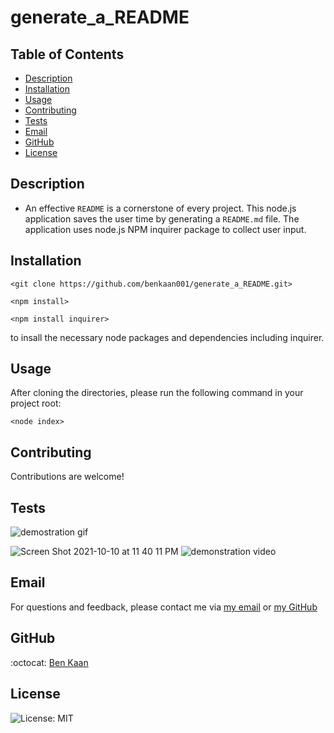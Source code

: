 # generate_a_README

  ## Table of Contents

  * [Description](#description)
  * [Installation](#installation)
  * [Usage](#usage)
  * [Contributing](#contributing)
  * [Tests](#tests)
  * [Email](#email)
  * [GitHub](#GitHub)
  * [License](#license)

  ## Description
  
  * An effective `README` is a cornerstone of every project. This node.js application saves the user time by generating a  `README.md` file. The application uses node.js NPM inquirer package to collect user input. 

  ## Installation

  ```<git clone https://github.com/benkaan001/generate_a_README.git>``` 

  ```<npm install> ```

```<npm install inquirer> ```
  
  to insall the necessary node packages and dependencies including inquirer. 


  ## Usage
  
  After cloning the directories, please run the following command in your project root:

 ```<node index> ```

  ## Contributing
  
  Contributions are welcome!

  ## Tests

  ![demostration gif](https://github.com/benkaan001/generate_a_README/blob/main/gifDEMO.gif)
  
  ![Screen Shot 2021-10-10 at 11 40 11 PM](https://user-images.githubusercontent.com/88162275/136734168-5af7162c-b518-4a9e-a2ff-91bd90bcf029.png)
  ![demonstration video](https://watch.screencastify.com/v/H4Dr5z5hWm9EhN35Ksrk)


  ## Email

  For questions and feedback, please contact me via [my email](mailto:benkaan001@gmail.com) or [my GitHub](https://www.github.com/benkaan001)

  ## GitHub

  :octocat: [Ben Kaan](https://www.github.com/benkaan001)
  

  ## License

  
  ![License: MIT](https://img.shields.io/badge/License-MIT-yellow.svg)

